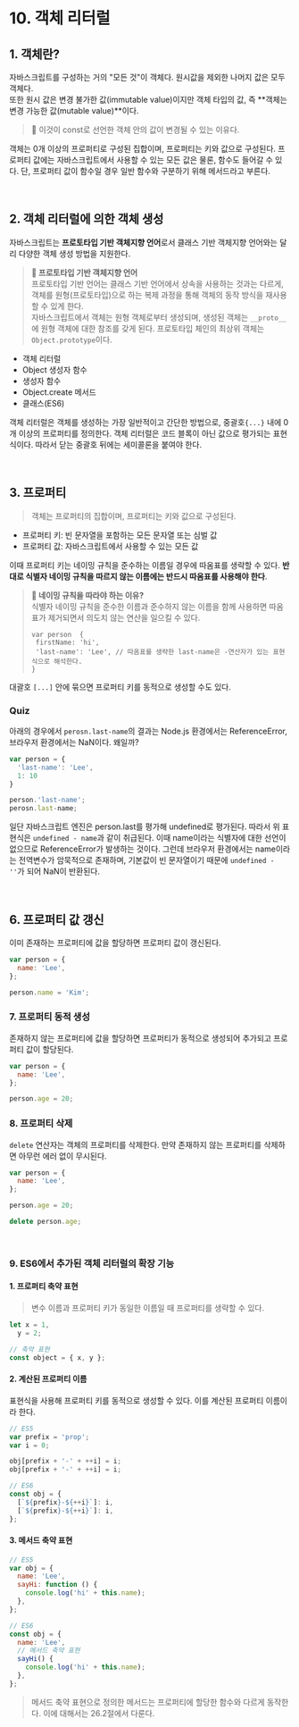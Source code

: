 # 10. 객체 리터럴

## 1. 객체란?

자바스크립트를 구성하는 거의 "모든 것"이 객체다. 원시값을 제외한 나머지 값은 모두 객체다.  
또한 원시 값은 변경 불가한 값(immutable value)이지만 객체 타입의 값, 즉 **객체는 변경 가능한 값(mutable value)**이다.

> 🔎 이것이 const로 선언한 객체 안의 값이 변경될 수 있는 이유다.

객체는 0개 이상의 프로퍼티로 구성된 집합이며, 프로퍼티는 키와 값으로 구성된다. 프로퍼티 값에는 자바스크립트에서 사용할 수 있는 모든 값은 물론, 함수도 들어갈 수 있다. 단, 프로퍼티 값이 함수일 경우 일반 함수와 구분하기 위해 메서드라고 부른다.

<br/>

## 2. 객체 리터럴에 의한 객체 생성

자바스크립트는 **프로토타입 기반 객체지향 언어**로서 클래스 기반 객체지향 언어와는 달리 다양한 객체 생성 방법을 지원한다.

> **🔎 프로토타입 기반 객체지향 언어**  
> 프로토타입 기반 언어는 클래스 기반 언어에서 상속을 사용하는 것과는 다르게, 객체를 원형(프로토타입)으로 하는 복제 과정을 통해 객체의 동작 방식을 재사용 할 수 있게 한다.  
> 자바스크립트에서 객체는 원형 객체로부터 생성되며, 생성된 객체는 `__proto__`에 원형 객체에 대한 참조를 갖게 된다. 프로토타입 체인의 최상위 객체는 `Object.prototype`이다.

- 객체 리터럴
- Object 생성자 함수
- 생성자 함수
- Object.create 메서드
- 클래스(ES6)

객체 리터럴은 객체를 생성하는 가장 일반적이고 간단한 방법으로, 중괄호`{...}` 내에 0개 이상의 프로퍼티를 정의한다. 객체 리터럴은 코드 블록이 아닌 값으로 평가되는 표현식이다. 따라서 닫는 중괄호 뒤에는 세미콜론을 붙여야 한다.

<br/>

## 3. 프로퍼티

> 객체는 프로퍼티의 집합이며, 프로퍼티는 키와 값으로 구성된다.

- 프로퍼티 키: 빈 문자열을 포함하는 모든 문자열 또는 심벌 값
- 프로퍼티 값: 자바스크립트에서 사용할 수 있는 모든 값

이때 프로퍼티 키는 네이밍 규칙을 준수하는 이름일 경우에 따옴표를 생략할 수 있다. **반대로 식별자 네이밍 규칙을 따르지 않는 이름에는 반드시 따옴표를 사용해야 한다**.

> **🔎 네이밍 규칙을 따라야 하는 이유?**  
> 식별자 네이밍 규칙을 준수한 이름과 준수하지 않는 이름을 함께 사용하면 따옴표가 제거되면서 의도치 않는 연산을 일으킬 수 있다.
>
> ```
> var person  {
>  firstName: 'hi',
>  'last-name': 'Lee', // 따옴표를 생략한 last-name은 -연산자가 있는 표현식으로 해석한다.
> }
> ```

대괄호 `[...]` 안에 묶으면 프로퍼티 키를 동적으로 생성할 수도 있다.

### Quiz

아래의 경우에서 `perosn.last-name`의 결과는 Node.js 환경에서는 ReferenceError, 브라우저 환경에서는 NaN이다. 왜일까?

```js
var person = {
  'last-name': 'Lee',
  1: 10
}

person.'last-name';
perosn.last-name;
```

일단 자바스크립트 엔진은 person.last를 평가해 undefined로 평가된다. 따라서 위 표현식은 `undefined - name`과 같이 취급된다. 이때 name이라는 식별자에 대한 선언이 없으므로 ReferenceError가 발생하는 것이다. 그런데 브라우저 환경에서는 name이라는 전역변수가 암묵적으로 존재하며, 기본값이 빈 문자열이기 때문에 `undefined - ''`가 되어 NaN이 반환된다.

<br/>

## 6. 프로퍼티 값 갱신

이미 존재하는 프로퍼티에 값을 할당하면 프로퍼티 값이 갱신된다.

```js
var person = {
  name: 'Lee',
};

person.name = 'Kim';
```

### 7. 프로퍼티 동적 생성

존재하지 않는 프로퍼티에 값을 할당하면 프로퍼티가 동적으로 생성되어 추가되고 프로퍼티 값이 할당된다.

```js
var person = {
  name: 'Lee',
};

person.age = 20;
```

### 8. 프로퍼티 삭제

`delete` 연산자는 객체의 프로퍼티를 삭제한다. 만약 존재하지 않는 프로퍼티를 삭제하면 아무런 에러 없이 무시된다.

```js
var person = {
  name: 'Lee',
};

person.age = 20;

delete person.age;
```

<br/>

### 9. ES6에서 추가된 객체 리터럴의 확장 기능

#### 1. 프로퍼티 축약 표현

> 변수 이름과 프로퍼티 키가 동일한 이름일 때 프로퍼티를 생략할 수 있다.

```js
let x = 1,
  y = 2;

// 축약 표현
const object = { x, y };
```

#### 2. 계산된 프로퍼티 이름

표현식을 사용해 프로퍼티 키를 동적으로 생성할 수 있다. 이를 계산된 프로퍼티 이름이라 한다.

```js
// ES5
var prefix = 'prop';
var i = 0;

obj[prefix + '-' + ++i] = i;
obj[prefix + '-' + ++i] = i;

// ES6
const obj = {
  [`${prefix}-${++i}`]: i,
  [`${prefix}-${++i}`]: i,
};
```

#### 3. 메서드 축약 표현

```js
// ES5
var obj = {
  name: 'Lee',
  sayHi: function () {
    console.log('hi' + this.name);
  },
};

// ES6
const obj = {
  name: 'Lee',
  // 메서드 축약 표현
  sayHi() {
    console.log('hi' + this.name);
  },
};
```

> 메서드 축약 표현으로 정의한 메서드는 프로퍼티에 할당한 함수와 다르게 동작한다. 이에 대해서는 26.2절에서 다룬다.
